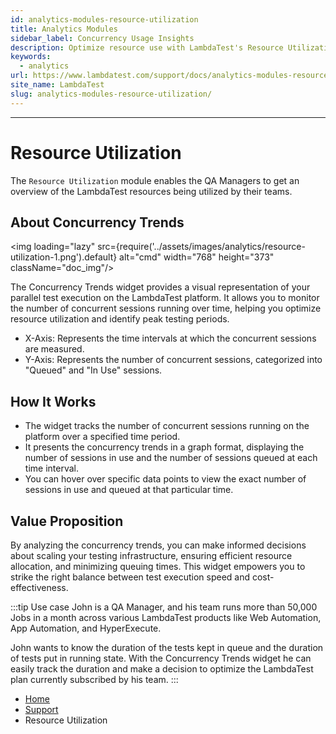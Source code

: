 ```yaml
---
id: analytics-modules-resource-utilization
title: Analytics Modules
sidebar_label: Concurrency Usage Insights
description: Optimize resource use with LambdaTest's Resource Utilization module. Monitor concurrency trends to manage parallel test sessions, reduce queuing times, and enhance efficiency.
keywords:
  - analytics
url: https://www.lambdatest.com/support/docs/analytics-modules-resource-utilization/
site_name: LambdaTest
slug: analytics-modules-resource-utilization/
---
```


<script type="application/ld+json"
      dangerouslySetInnerHTML={{ __html: JSON.stringify({
       "@context": "https://schema.org",
        "@type": "BreadcrumbList",
        "itemListElement": [{
          "@type": "ListItem",
          "position": 1,
          "name": "Home",
          "item": "https://www.lambdatest.com"
        },{
          "@type": "ListItem",
          "position": 2,
          "name": "Support",
          "item": "https://www.lambdatest.com/support/docs/"
        },{
          "@type": "ListItem",
          "position": 3,
          "name": "Test Overview",
          "item": "https://www.lambdatest.com/support/docs/analytics-modules-resource-utilization/"
        }]
      })
    }}
></script>

---

# Resource Utilization

The `Resource Utilization` module enables the QA Managers to get an overview of the LambdaTest resources being utilized by their teams.


## About Concurrency Trends

<img loading="lazy" src={require('../assets/images/analytics/resource-utilization-1.png').default} alt="cmd" width="768" height="373" className="doc_img"/>

The Concurrency Trends widget provides a visual representation of your parallel test execution on the LambdaTest platform. It allows you to monitor the number of concurrent sessions running over time, helping you optimize resource utilization and identify peak testing periods.

- X-Axis: Represents the time intervals at which the concurrent sessions are measured.
- Y-Axis: Represents the number of concurrent sessions, categorized into "Queued" and "In Use" sessions.

## How It Works
- The widget tracks the number of concurrent sessions running on the platform over a specified time period.
- It presents the concurrency trends in a graph format, displaying the number of sessions in use and the number of sessions queued at each time interval.
- You can hover over specific data points to view the exact number of sessions in use and queued at that particular time.

## Value Proposition
By analyzing the concurrency trends, you can make informed decisions about scaling your testing infrastructure, ensuring efficient resource allocation, and minimizing queuing times. This widget empowers you to strike the right balance between test execution speed and cost-effectiveness.

:::tip Use case
John is a QA Manager, and his team runs more than 50,000 Jobs in a month across various LambdaTest products like Web Automation, App Automation, and HyperExecute.

John wants to know the duration of the tests kept in queue and the duration of tests put in running state. With the Concurrency Trends widget he can easily track the duration and make a decision to optimize the LambdaTest plan currently subscribed by his team.
:::

<nav aria-label="breadcrumbs">
  <ul className="breadcrumbs">
    <li className="breadcrumbs__item">
      <a className="breadcrumbs__link" target="_self" href="https://www.lambdatest.com">
        Home
      </a>
    </li>
    <li className="breadcrumbs__item">
      <a className="breadcrumbs__link" target="_self" href="https://www.lambdatest.com/support/docs/">
        Support
      </a>
    </li>
    <li className="breadcrumbs__item breadcrumbs__item--active">
      <span className="breadcrumbs__link">
      Resource Utilization 
      </span>
    </li>
  </ul>
</nav>
